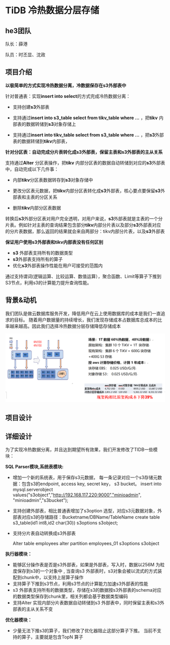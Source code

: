 # TiDB 冷热数据分层存储

## he3团队

队长：薛港 

队员：时丕显、沈政

## 项目介绍

**以极简单的方式实现冷热数据分离，冷数据保存在s3外部表中**

针对普通表：实现**insert into select**的方式完成冷热数据分离：

- 支持创建**s3**外部表
- 支持通过**insert into s3_table select from tikv_table where ...** ，把**tikv** 内部表的数据转储到**s3**对象存储上

- 支持通过**insert into tikv_table select from s3_table where ...** ，把**s3**外部表的数据转储到**tikv**内部表，

**针对分区表：自动完成分片表转化成s3外部表，保留主表和s3外部表的主从关系**

支持通过**Alter** 分区表操作，把**tikv** 内部分区表的数据自动转储到对应的**s3**外部表中，自动完成以下几件事：

- 内部**tikv**分区表数据转存到**s3**对象存储中

- 更改分区表元数据，把**tikv**内部分区表转化成**s3**外部表，核心要点要保留**s3**外部表和主表的分区关系

- 删除**tikv**内部分区表数据

转换后**s3**外部分区表对用户完全透明，对用户来说，**s3**外部表就是主表的一个分片表。例如针对主表的查询结果包含部分**tikv**内部分片表以及部分**s3**外部表对应的分片表数据，那么返回的结果就会来自两部分：tikv内部分片表，以及**s3**外部表

**保证用户使用s3外部表和tikv内部表没有任何区别**

- **s3** 外部表支持所有的数据类型
- **s3**外部表支持所有的算子
- 优化**s3**外部表操作性能在用户可接受的范围内

通过支持谓词(逻辑运算、比较运算、数值运算），聚合函数、Limit等算子下推到S3节点，利用s3的计算能力提升查询性能。

## 背景&动机

我们团队是做云数据库服务开发，降低用户在云上使用数据库的成本是我们一直追求的目标。 随着用户数据量的持续增长，我们发现存储成本占数据库总成本的比率越来越高。因此我们选择冷热数据分层存储降低存储成本

![image](https://github.com/shenzhengcmss/tidb-support-s3/blob/main/tidb-for-s3.png)


## 项目设计

## 详细设计

为了实现冷热数据分离，并且达到期望所有效果，我们开发修改了TIDB一些模块：

**SQL Parser模块,系统表模块:**

- 增加一个新的系统表，用于保存s3元数据， 每一条记录对应一个s3存储元数据：包含s3的endpoint,  access key, secret key， s3 bucket。
  insert into mysql.serverobject  values("s3object","http://192.168.117.220:9000","minioadmin", "minioadmin","s3bucket");

- 支持创建外部表，相比普通表增加了s3option 选型，对应s3元数据对象，外部表对应s3的存储路径：Bucketname/DBName/TableName
  create table s3_table(id1 int8,id2 char(30)) s3options s3object; 

- 支持分片表自动转换成s3外部表   

  Alter table employees alter partition employees_01 s3options s3object

**执行器模块：**

- 能够区分操作表是否是s3外部表，如果是外部表，写入时，数据以256M 为粒度保存到s3的一个对象中 , 当查询s3 外部表时，s3对象会被以流式的方式装配到chunk中，以支持上层算子操作
- 支持算子下推到s3节点，利用s3节点的计算能力加速s3外部表的性能
- s3 外部表支持所有的数据类型，存储在s3的数据按s3外部表的schema对应的数据类型保存到chunk里，相关列都会基于数据类型编码
- 支持Alter 实现内部分片表数据自动转储到s3 外部表中，同时保留主表和s3外部表的主从关系不变

**优化器模块：**

- 少量无法下推s3的算子，我们修改了优化器阻止这部分算子下推。 当前不支持的算子，主要就是包含TopN 算子
